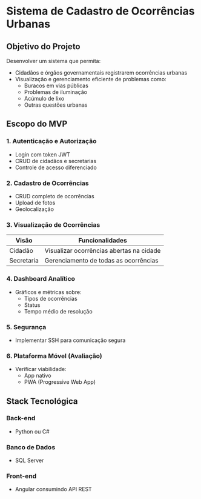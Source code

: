 # Sistema de Cadastro de Ocorrências Urbanas

## Objetivo do Projeto
Desenvolver um sistema que permita:
- Cidadãos e órgãos governamentais registrarem ocorrências urbanas
- Visualização e gerenciamento eficiente de problemas como:
  - Buracos em vias públicas
  - Problemas de iluminação
  - Acúmulo de lixo
  - Outras questões urbanas

## Escopo do MVP
### 1. Autenticação e Autorização
- Login com token JWT
- CRUD de cidadãos e secretarias
- Controle de acesso diferenciado
### 2. Cadastro de Ocorrências
- CRUD completo de ocorrências
- Upload de fotos
- Geolocalização
### 3. Visualização de Ocorrências
| Visão          | Funcionalidades                           |
|----------------|------------------------------------------|
| Cidadão        | Visualizar ocorrências abertas na cidade |
| Secretaria     | Gerenciamento de todas as ocorrências    |
### 4. Dashboard Analítico
- Gráficos e métricas sobre:
  - Tipos de ocorrências
  - Status
  - Tempo médio de resolução
### 5. Segurança
- Implementar SSH para comunicação segura
### 6. Plataforma Móvel (Avaliação)
- Verificar viabilidade:
  - App nativo
  - PWA (Progressive Web App)
## Stack Tecnológica
### Back-end
- Python ou C#
### Banco de Dados
- SQL Server
### Front-end
- Angular consumindo API REST
